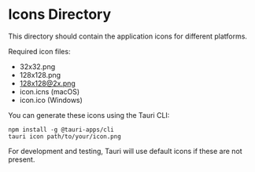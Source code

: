# Icons Directory

This directory should contain the application icons for different platforms.

Required icon files:
- 32x32.png
- 128x128.png
- 128x128@2x.png
- icon.icns (macOS)
- icon.ico (Windows)

You can generate these icons using the Tauri CLI:
```
npm install -g @tauri-apps/cli
tauri icon path/to/your/icon.png
```

For development and testing, Tauri will use default icons if these are not present.
